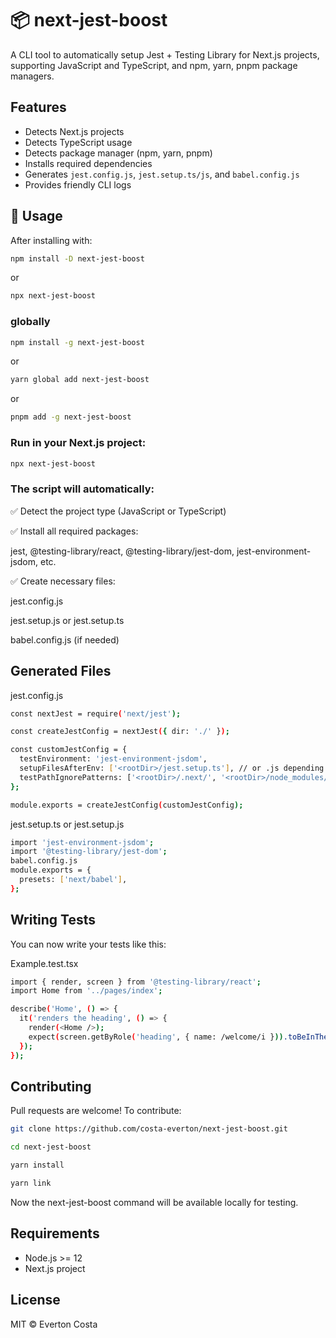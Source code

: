 # 📦 next-jest-boost

A CLI tool to automatically setup Jest + Testing Library for Next.js projects, supporting JavaScript and TypeScript, and npm, yarn, pnpm package managers.

## Features

- Detects Next.js projects
- Detects TypeScript usage
- Detects package manager (npm, yarn, pnpm)
- Installs required dependencies
- Generates `jest.config.js`, `jest.setup.ts/js`, and `babel.config.js`
- Provides friendly CLI logs

## 🚀 Usage

After installing with:

```bash
npm install -D next-jest-boost
```

or

```bash
npx next-jest-boost
```

### globally

```bash
npm install -g next-jest-boost
```

or

```bash
yarn global add next-jest-boost
```

or

```bash
pnpm add -g next-jest-boost
```

### Run in your Next.js project:

```bash
npx next-jest-boost
```

### The script will automatically:

✅ Detect the project type (JavaScript or TypeScript)

✅ Install all required packages:

jest, @testing-library/react, @testing-library/jest-dom, jest-environment-jsdom, etc.

✅ Create necessary files:

jest.config.js

jest.setup.js or jest.setup.ts

babel.config.js (if needed)

## Generated Files

jest.config.js

```bash
const nextJest = require('next/jest');

const createJestConfig = nextJest({ dir: './' });

const customJestConfig = {
  testEnvironment: 'jest-environment-jsdom',
  setupFilesAfterEnv: ['<rootDir>/jest.setup.ts'], // or .js depending on the project
  testPathIgnorePatterns: ['<rootDir>/.next/', '<rootDir>/node_modules/'],
};

module.exports = createJestConfig(customJestConfig);
```

jest.setup.ts or jest.setup.js

```bash
import 'jest-environment-jsdom';
import '@testing-library/jest-dom';
babel.config.js
module.exports = {
  presets: ['next/babel'],
};
```

## Writing Tests

You can now write your tests like this:

Example.test.tsx

```bash
import { render, screen } from '@testing-library/react';
import Home from '../pages/index';

describe('Home', () => {
  it('renders the heading', () => {
    render(<Home />);
    expect(screen.getByRole('heading', { name: /welcome/i })).toBeInTheDocument();
  });
});
```

## Contributing

Pull requests are welcome! To contribute:

```bash
git clone https://github.com/costa-everton/next-jest-boost.git
```

```bash
cd next-jest-boost
```

```bash
yarn install
```

```bash
yarn link
```

Now the next-jest-boost command will be available locally for testing.

## Requirements

- Node.js >= 12
- Next.js project

## License

MIT © Everton Costa
